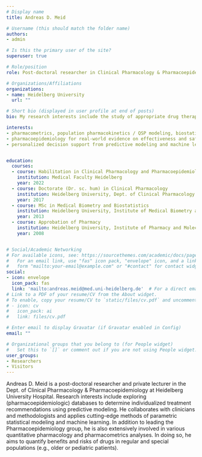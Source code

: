 ```yaml
---
# Display name
title: Andreas D. Meid

# Username (this should match the folder name)
authors:
- admin

# Is this the primary user of the site?
superuser: true

# Role/position
role: Post-doctoral researcher in Clinical Pharmacology & Pharmacoepidemiology

# Organizations/Affiliations
organizations:
- name: Heidelberg University
  url: ""

# Short bio (displayed in user profile at end of posts)
bio: My research interests include the study of appropriate drug therapy using methods of pharmacoepidemiology, quantitative pharmacology, and pharmacometrics.  

interests:
- pharmacometrics, population pharmacokinetics / QSP modeling, biostatistics 
- pharmacoepidemiology for real-world evidence on effectiveness and safety
- personalized decision support from predictive modeling and machine learning


education:
  courses:
  - course: Habilitation in Clinical Pharmacology and Pharmacoepidemiology
    institution: Medical Faculty Heidelberg
    year: 2022
  - course: Doctorate (Dr. sc. hum) in Clinical Pharmacology
    institution: Heidelberg University, Dept. of Clinical Pharmacology and Pharmacoepidemiology
    year: 2017
  - course: MSc in Medical Biometry and Biostatistics
    institution: Heidelberg University, Institute of Medical Biometry and Informatics
    year: 2013
  - course: Approbation of Pharmacy
    institution: Heidelberg University, Institute of Pharmacy and Molecular Biotechnology
    year: 2008


# Social/Academic Networking
# For available icons, see: https://sourcethemes.com/academic/docs/page-builder/#icons
#   For an email link, use "fas" icon pack, "envelope" icon, and a link in the
#   form "mailto:your-email@example.com" or "#contact" for contact widget.
social:
- icon: envelope
  icon_pack: fas
  link: 'mailto:andreas.meid@med.uni-heidelberg.de'  # For a direct email link, use "mailto:andreasmeid@med.uni-heidelberg.de".
# Link to a PDF of your resume/CV from the About widget.
# To enable, copy your resume/CV to `static/files/cv.pdf` and uncomment the lines below.
# - icon: cv
#   icon_pack: ai
#   link: files/cv.pdf

# Enter email to display Gravatar (if Gravatar enabled in Config)
email: ""

# Organizational groups that you belong to (for People widget)
#   Set this to `[]` or comment out if you are not using People widget.
user_groups:
- Researchers
- Visitors
---
```


Andreas D. Meid is a post-doctoral researcher and private lecturer in the Dept. of Clinical Pharmacology & Pharmacoepidemiology at Heidelberg University Hospital. Research interests include exploring (pharmacoepidemiologic) databases to determine individualized treatment recommendations using predictive modeling. He collaborates with clinicians and methodologists and applies cutting-edge methods of parametric statistical modeling and machine learning. In addition to leading the Pharmacoepidemiology group, he is also extensively involved in various quantitative pharmacology and pharmacometrics analyses. In doing so, he aims to quantify benefits and risks of drugs in regular and special populations (e.g., older or pediatric patients).
